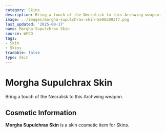 ```yaml
---
category: Skins
description: Bring a touch of the Necralisk to this Archwing weapon.
image: ../images/morgha-supulchrax-skin-5e002093f7.png
last_updated: '2025-09-17'
name: Morgha Supulchrax Skin
source: WFCD
tags:
- Skin
- Skins
tradable: false
type: Skin
---
```


# Morgha Supulchrax Skin

Bring a touch of the Necralisk to this Archwing weapon.

## Cosmetic Information

**Morgha Supulchrax Skin** is a skin cosmetic item for Skins.

